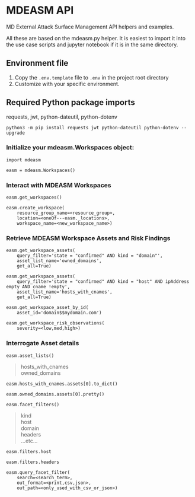 # MDEASM API
MD External Attack Surface Management API helpers and examples.

All these are based on the mdeasm.py helper. It is easiest to import it into the use case scripts and jupyter notebook if it is in the same directory.


## Environment file

1. Copy the `.env.template` file to `.env` in the project root directory
2. Customize with your specific environment.

## Required Python package imports

requests, jwt, python-dateutil, python-dotenv
```
python3 -m pip install requests jwt python-dateutil python-dotenv --upgrade
```
### Initialize your mdeasm.Workspaces object:
```
import mdeasm
```
```
easm = mdeasm.Workspaces()
```
### Interact with MDEASM Workspaces
```
easm.get_workspaces()
```
```
easm.create_workspace(  
    resource_group_name=<resource_group>,  
    location=<oneOf---easm._locations>,  
    workspace_name=<new_workspace_name>)
```
### Retrieve MDEASM Workspace Assets and Risk Findings
```
easm.get_workspace_assets(  
    query_filter='state = "confirmed" AND kind = "domain"',  
    asset_list_name='owned_domains',  
    get_all=True)
```
```
easm.get_workspace_assets(  
    query_filter='state = "confirmed" AND kind = "host" AND ipAddress empty AND cname !empty',  
    asset_list_name='hosts_with_cnames',  
    get_all=True)
```
```
easm.get_workspace_asset_by_id(  
    asset_id='domain$$mydomain.com')
```
```
easm.get_workspace_risk_observations(  
    severity=<low,med,high>)
```
### Interrogate Asset details
```
easm.asset_lists()
```
>hosts_with_cnames  
owned_domains

```
easm.hosts_with_cnames.assets[0].to_dict()
```
```
easm.owned_domains.assets[0].pretty()
```
```
easm.facet_filters()  
```
>kind  
host  
domain  
headers  
...etc...
```
easm.filters.host
```
```
easm.filters.headers
```
```
easm.query_facet_filter(  
    search=<search_term>,  
    out_format=<print,csv,json>,  
    out_path=<only_used_with_csv_or_json>)
```